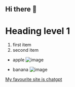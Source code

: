 ## Hi there 👋

<!--
**ss87129n/ss87129n** is a ✨ _special_ ✨ repository because its `README.md` (this file) appears on your GitHub profile.

Here are some ideas to get you started:

- 🔭 I’m currently working on ...
- 🌱 I’m currently learning ...
- 👯 I’m looking to collaborate on ...
- 🤔 I’m looking for help with ...
- 💬 Ask me about ...
- 📫 How to reach me: ...
- 😄 Pronouns: ...
- ⚡ Fun fact: ...
-->

# Heading level 1

1. first item
2. second item
- apple
![image](https://github.com/user-attachments/assets/29efe022-bd6c-4ee0-aabf-5ed081f33338)

- banana
![image](https://github.com/user-attachments/assets/b57add37-c979-4d40-8c57-0be6d76ce61e)

[My favourite site is chatgpt](https://chatgpt.com)


